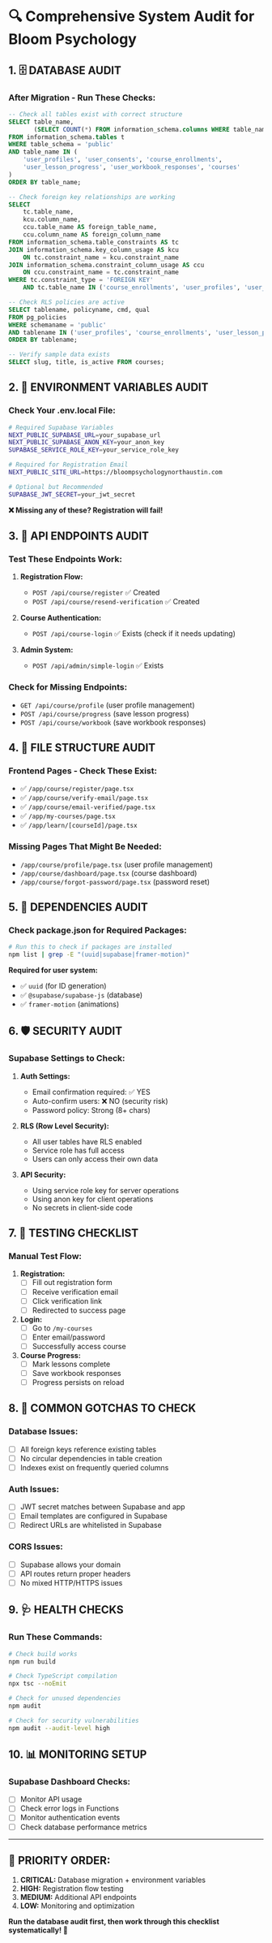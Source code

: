 # 🔍 Comprehensive System Audit for Bloom Psychology

## 1. 🗄️ DATABASE AUDIT

### After Migration - Run These Checks:

```sql
-- Check all tables exist with correct structure
SELECT table_name, 
       (SELECT COUNT(*) FROM information_schema.columns WHERE table_name = t.table_name) as column_count
FROM information_schema.tables t 
WHERE table_schema = 'public' 
AND table_name IN (
    'user_profiles', 'user_consents', 'course_enrollments', 
    'user_lesson_progress', 'user_workbook_responses', 'courses'
)
ORDER BY table_name;

-- Check foreign key relationships are working
SELECT 
    tc.table_name,
    kcu.column_name,
    ccu.table_name AS foreign_table_name,
    ccu.column_name AS foreign_column_name
FROM information_schema.table_constraints AS tc
JOIN information_schema.key_column_usage AS kcu
    ON tc.constraint_name = kcu.constraint_name
JOIN information_schema.constraint_column_usage AS ccu
    ON ccu.constraint_name = tc.constraint_name
WHERE tc.constraint_type = 'FOREIGN KEY'
    AND tc.table_name IN ('course_enrollments', 'user_profiles', 'user_lesson_progress');

-- Check RLS policies are active
SELECT tablename, policyname, cmd, qual 
FROM pg_policies 
WHERE schemaname = 'public' 
AND tablename IN ('user_profiles', 'course_enrollments', 'user_lesson_progress')
ORDER BY tablename;

-- Verify sample data exists
SELECT slug, title, is_active FROM courses;
```

## 2. 🔐 ENVIRONMENT VARIABLES AUDIT

### Check Your .env.local File:

```bash
# Required Supabase Variables
NEXT_PUBLIC_SUPABASE_URL=your_supabase_url
NEXT_PUBLIC_SUPABASE_ANON_KEY=your_anon_key
SUPABASE_SERVICE_ROLE_KEY=your_service_role_key

# Required for Registration Email
NEXT_PUBLIC_SITE_URL=https://bloompsychologynorthaustin.com

# Optional but Recommended
SUPABASE_JWT_SECRET=your_jwt_secret
```

**❌ Missing any of these? Registration will fail!**

## 3. 🔌 API ENDPOINTS AUDIT

### Test These Endpoints Work:

1. **Registration Flow:**
   - `POST /api/course/register` ✅ Created
   - `POST /api/course/resend-verification` ✅ Created  

2. **Course Authentication:**
   - `POST /api/course-login` ✅ Exists (check if it needs updating)

3. **Admin System:**
   - `POST /api/admin/simple-login` ✅ Exists

### Check for Missing Endpoints:
- `GET /api/course/profile` (user profile management)
- `POST /api/course/progress` (save lesson progress)  
- `POST /api/course/workbook` (save workbook responses)

## 4. 📁 FILE STRUCTURE AUDIT

### Frontend Pages - Check These Exist:
- ✅ `/app/course/register/page.tsx`
- ✅ `/app/course/verify-email/page.tsx`  
- ✅ `/app/course/email-verified/page.tsx`
- ✅ `/app/my-courses/page.tsx`
- ✅ `/app/learn/[courseId]/page.tsx`

### Missing Pages That Might Be Needed:
- `/app/course/profile/page.tsx` (user profile management)
- `/app/course/dashboard/page.tsx` (course dashboard)
- `/app/course/forgot-password/page.tsx` (password reset)

## 5. 🔧 DEPENDENCIES AUDIT

### Check package.json for Required Packages:

```bash
# Run this to check if packages are installed
npm list | grep -E "(uuid|supabase|framer-motion)"
```

**Required for user system:**
- ✅ `uuid` (for ID generation)
- ✅ `@supabase/supabase-js` (database)
- ✅ `framer-motion` (animations)

## 6. 🛡️ SECURITY AUDIT

### Supabase Settings to Check:

1. **Auth Settings:**
   - Email confirmation required: ✅ YES
   - Auto-confirm users: ❌ NO (security risk)
   - Password policy: Strong (8+ chars)

2. **RLS (Row Level Security):**
   - All user tables have RLS enabled
   - Service role has full access
   - Users can only access their own data

3. **API Security:**
   - Using service role key for server operations
   - Using anon key for client operations
   - No secrets in client-side code

## 7. 🧪 TESTING CHECKLIST

### Manual Test Flow:
1. **Registration:**
   - [ ] Fill out registration form
   - [ ] Receive verification email
   - [ ] Click verification link
   - [ ] Redirected to success page

2. **Login:**
   - [ ] Go to `/my-courses`
   - [ ] Enter email/password
   - [ ] Successfully access course

3. **Course Progress:**
   - [ ] Mark lessons complete
   - [ ] Save workbook responses
   - [ ] Progress persists on reload

## 8. 🚨 COMMON GOTCHAS TO CHECK

### Database Issues:
- [ ] All foreign keys reference existing tables
- [ ] No circular dependencies in table creation
- [ ] Indexes exist on frequently queried columns

### Auth Issues:
- [ ] JWT secret matches between Supabase and app
- [ ] Email templates are configured in Supabase
- [ ] Redirect URLs are whitelisted in Supabase

### CORS Issues:
- [ ] Supabase allows your domain
- [ ] API routes return proper headers
- [ ] No mixed HTTP/HTTPS issues

## 9. 🩺 HEALTH CHECKS

### Run These Commands:

```bash
# Check build works
npm run build

# Check TypeScript compilation
npx tsc --noEmit

# Check for unused dependencies
npm audit

# Check for security vulnerabilities
npm audit --audit-level high
```

## 10. 📊 MONITORING SETUP

### Supabase Dashboard Checks:
- [ ] Monitor API usage
- [ ] Check error logs in Functions
- [ ] Monitor authentication events
- [ ] Check database performance metrics

---

## 🎯 PRIORITY ORDER:

1. **CRITICAL:** Database migration + environment variables
2. **HIGH:** Registration flow testing  
3. **MEDIUM:** Additional API endpoints
4. **LOW:** Monitoring and optimization

**Run the database audit first, then work through this checklist systematically! 🚀**